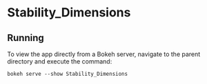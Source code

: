 # Stability_Dimensions

## Running

To view the app directly from a Bokeh server, navigate to the parent directory and
execute the command:

    bokeh serve --show Stability_Dimensions
